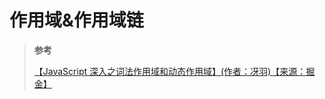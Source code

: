 # 作用域&作用域链

> **参考**
>
> [【JavaScript 深入之词法作用域和动态作用域】(作者：冴羽)【来源：掘金】](https://juejin.cn/post/6844903473012539405)
